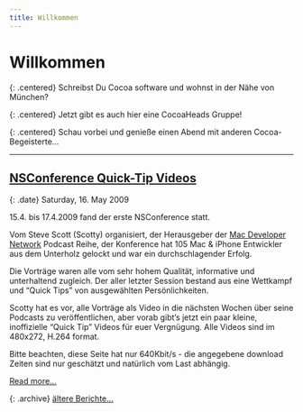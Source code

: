 ```yaml
--- 
title: Willkommen
---
```


# Willkommen

{: .centered}
Schreibst Du Cocoa software und wohnst in der Nähe von München?

{: .centered}
Jetzt gibt es auch hier eine CocoaHeads Gruppe!

{: .centered}
Schau vorbei und genieße einen Abend mit anderen Cocoa-Begeisterte...

---------

## [NSConference Quick-Tip Videos](/Entries/2009/5/16_NSConference_Quick-Tip_Videos/)

{: .date}
Saturday, 16. May 2009

15.4. bis 17.4.2009 fand der erste NSConference statt.

Vom Steve Scott (Scotty) organisiert, der Herausgeber der [Mac Developer
Network](http://macdevnet.com/) Podcast Reihe, der Konference hat 105 Mac & iPhone Entwickler aus
dem Unterholz gelockt und war ein durchschlagender Erfolg.

Die Vorträge waren alle vom sehr hohem Qualität, informative und unterhaltend zugleich. Der aller
letzter Session bestand aus eine Wettkampf und “Quick Tips” von ausgewählten Persönlichkeiten.

Scotty hat es vor, alle Vorträge als Video in die nächsten Wochen über seine Podcasts zu
veröffentlichen, aber vorab gibt’s jetzt ein paar kleine, inoffizielle “Quick Tip” Videos für euer
Vergnügung. Alle Videos sind im 480x272, H.264 format.

Bitte beachten, diese Seite hat nur 640Kbit/s - die angegebene download Zeiten sind nur geschätzt
und natürlich vom Last abhängig.

[Read more...](/Entries/2009/5/16_NSConference_Quick-Tip_Videos/)

{: .archive}
[ältere Berichte...](/Cocoa_Heads_Munchen/Archive/)
